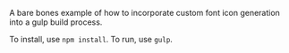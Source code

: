 A bare bones example of how to incorporate custom font icon generation into a gulp build process.

To install, use `npm install`. To run, use `gulp`.